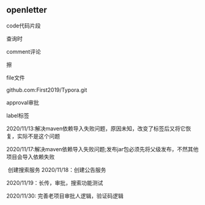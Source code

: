 ## openletter

code代码片段

查询时

comment评论

擦

file文件

github.com:First2019/Typora.git

approval审批

label标签

2020/11/13:解决maven依赖导入失败问题，原因未知，改变了<bilder>标签后又将它恢复，实际不是这个问题

2020/11/17:解决maven依赖导入失败问题;发布jar包必须先将父级发布，不然其他项目会导入依赖失败

​					创建搜索服务
2020/11/18：创建公告服务

2020/11/19：长传，审批，搜索功能测试

2020/11/30: 完善老项目审批人逻辑，验证码逻辑